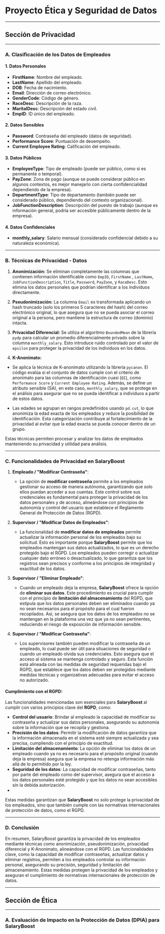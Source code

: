 # Proyecto Ética y Seguridad de Datos 
---
## Sección de Privacidad 
---
### A. Clasificación de los Datos de Empleados

#### 1. Datos Personales
- **FirstName**: Nombre del empleado.
- **LastName**: Apellido del empleado.
- **DOB**: Fecha de nacimiento.
- **Email**: Dirección de correo electrónico.
- **GenderCode**: Código de género.
- **RaceDesc**: Descripción de la raza.
- **MaritalDesc**: Descripción del estado civil.
- **EmpID**: ID único del empleado.

#### 2. Datos Sensibles
- **Password**: Contraseña del empleado (datos de seguridad).
- **Performance Score**: Puntuación de desempeño.
- **Current Employee Rating**: Calificación del empleado.

#### 3. Datos Públicos
- **EmployeeType**: Tipo de empleado (puede ser público, como si es permanente o temporal).
- **PayZone**: Zona de pago (aunque se puede considerar público en algunos contextos, es mejor manejarlo con cierta confidencialidad dependiendo de la empresa).
- **DepartmentType**: Tipo de departamento (también puede ser considerado público, dependiendo del contexto organizacional).
- **JobFunctionDescription**: Descripción del puesto de trabajo (aunque es información general, podría ser accesible públicamente dentro de la empresa).

#### 4. Datos Confidenciales 
- **monthly_salary**: Salario mensual (considerado confidencial debido a su naturaleza económica).

---

### B. Técnicas de Privacidad - Datos

1. **Anonimización:** Se eliminan completamente las columnas que contienen información identificable como `EmpID`, `FirstName` , `LastName`, `JobFunctionDescription`, `Title`, `Password`, `PayZone`, y `RaceDesc`. Esto elimina los datos personales que podrían identificar a los individuos directamente.

2. **Pseudonimización:** La columna `Email` es transformada aplicando un hash truncado (solo los primeros 5 caracteres del hash) del correo electrónico original, lo que asegura que no se pueda asociar el correo original a la persona, pero mantiene la estructura de correo (dominio) intacta.

4. **Privacidad Diferencial:** Se utiliza el algoritmo `BoundedMean` de la librería `pydp` para calcular un promedio diferencialmente privado sobre la columna `monthly_salary`. Esto introduce ruido controlado por el valor de `epsilon` para proteger la privacidad de los individuos en los datos.

5. **K-Anonimato:**
- Se aplica la técnica de K-anonimato utilizando la librería `pycanon`. El código evalúa si el conjunto de datos cumple con el criterio de anonimato para las columnas de identificación cuasi (`QI`), como `Performance Score` y `Current Employee Rating`. Además, se define un atributo sensible (SA), en este caso, `monthly_salary`, que se protege en el análisis para asegurar que no se pueda identificar a individuos a partir de estos datos.

- Las edades se agrupan en rangos predefinidos usando `pd.cut`, lo que anonimiza la edad exacta de los empleados y reduce la posibilidad de identificación. Esta categorización contribuye al fortalecimiento de la privacidad al evitar que la edad exacta se pueda conocer dentro de un grupo.

Estas técnicas permiten procesar y analizar los datos de empleados manteniendo su privacidad y utilidad para análisis.

---

### C. Funcionalidades de Privacidad en SalaryBoost

1. **Empleado / "Modificar Contraseña"**:
   - La opción de **modificar contraseña** permite a los empleados gestionar su acceso de manera autónoma, garantizando que solo ellos puedan acceder a sus cuentas. Este control sobre sus credenciales es fundamental para proteger la privacidad de los datos personales y de acceso, alineándose con principios de autonomía y control del usuario que establece el Reglamento General de Protección de Datos (RGPD).
   
2. **Supervisor / "Modificar Datos de Empleados"**:
   - La funcionalidad de **modificar datos de empleados** permite actualizar la información personal de los empleados bajo su solicitud. Esto es importante porque **SalaryBoost** permite que los empleados mantengan sus datos actualizados, lo que es un derecho protegido bajo el RGPD. Los empleados pueden corregir o actualizar cualquier dato erróneo o desactualizado, lo que garantiza que los registros sean precisos y conforme a los principios de integridad y exactitud de los datos.

3. **Supervisor / "Eliminar Empleado"**:
   - Cuando un empleado deja la empresa, **SalaryBoost** ofrece la opción de **eliminar sus datos**. Este procedimiento es crucial para cumplir con el principio de **limitación del almacenamiento** del RGPD, que estipula que los datos personales deben ser eliminados cuando ya no sean necesarios para el propósito para el cual fueron recopilados. Así, se asegura que los datos de los empleados no se mantengan en la plataforma una vez que ya no sean pertinentes, reduciendo el riesgo de exposición de información sensible.

4. **Supervisor / "Modificar Contraseña"**:
   - Los supervisores también pueden modificar la contraseña de un empleado, lo cual puede ser útil para situaciones de seguridad o cuando un empleado olvida sus credenciales. Esto asegura que el acceso al sistema se mantenga controlado y seguro. Esta función está alineada con las medidas de seguridad requeridas bajo el RGPD, que establece que los datos deben ser protegidos mediante medidas técnicas y organizativas adecuadas para evitar el acceso no autorizado.

#### Cumplimiento con el RGPD:
Las funcionalidades mencionadas son esenciales para **SalaryBoost** al cumplir con varios principios clave del **RGPD**, como:
- **Control del usuario**: Brindar al empleado la capacidad de modificar su contraseña y actualizar sus datos personales, asegurando su autonomía sobre la información que se recopila y gestiona.
- **Precisión de los datos**: Permitir la modificación de datos garantiza que la información almacenada en el sistema esté siempre actualizada y sea precisa, cumpliendo con el principio de exactitud.
- **Limitación del almacenamiento**: La opción de eliminar los datos de un empleado cuando ya no es necesario para el propósito original (cuando deja la empresa) asegura que la empresa no retenga información más allá de lo permitido por la ley.
- **Seguridad de los datos**: La capacidad de modificar contraseñas, tanto por parte del empleado como del supervisor, asegura que el acceso a los datos personales esté protegido y que los datos no sean accesibles sin la debida autorización.
- 
Estas medidas garantizan que **SalaryBoost** no solo protege la privacidad de los empleados, sino que también cumple con las normativas internacionales de protección de datos, como el RGPD.

---

### D. Conclusión 
En resumen, SalaryBoost garantiza la privacidad de los empleados mediante técnicas como anonimización, pseudonimización, privacidad diferencial y K-Anonimato, alineándose con el RGPD. Las funcionalidades clave, como la capacidad de modificar contraseñas, actualizar datos y eliminar registros, permiten a los empleados controlar su información personal, asegurando su precisión, seguridad y limitación del almacenamiento. Estas medidas protegen la privacidad de los empleados y aseguran el cumplimiento de normativas internacionales de protección de datos.

---
## Sección de Ética
---
### A. Evaluación de Impacto en la Protección de Datos (DPIA) para SalaryBoost
